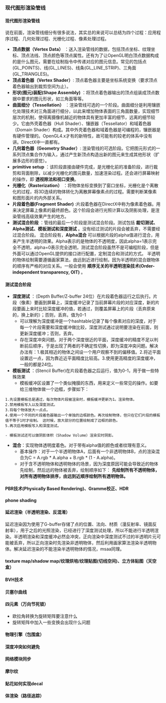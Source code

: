 ### 现代图形渲染管线
#### 现代图形渲染管线
说在前面，渲染管线细分有很多说法，其实总的来说可以总结为四个过程：应用程序过程、几何处理过程、光栅化过程、像素处理过程。
- **顶点数据（Vertex Data）** ：送入渲染管线的数据，包括顶点坐标、纹理坐标、顶点法线、顶点颜色等顶点属性。还有为了让OpenGL明白顶点数据构成的是什么图元，需要在绘制指令中传递对应的图元信息。常见的包括点(GL_POINTS)、线(GL_LINES)、线条(GL_LINE_STRIP)、三角面(GL_TRIANGLES)。
- **顶点着色器（Vertex Shader）**: 顶点着色器主要是坐标系统变换（要求顶点着色器输出到裁剪空间为止）。
- **形状(图元)装配(Shape Assembly)** ：将顶点着色器输出的顶点组装成顶点数据中要求的图元形状，如三角面等等。
- **曲面细分（Tessellation）** ：渲染管线可选的一个阶段。曲面细分是利用镶嵌化处理技术对三角面进行细分，以此来增加物体表面的三角面数量，实现细节层次的机制，使得离摄像机越近的物体具有更加丰富的细节，远离的细节较少。它由外壳着色器（Hull Shader）、镶嵌器（Tessellator）和域着色器（Domain Shader）构成。其中外壳着色器和域着色器是可编程的，镶嵌器是有硬件管理的。OpenGL4.x才有的新特性，故可能有的较老的体系中没有讲。DirectX中一直都有。
- **几何着色器（Geometry Shader）**: 渲染管线的可选阶段。它把图元形式的一系列顶点集合作为输入，通过产生新顶点构造出新的图元来生成其他形状（扩展多边形的感觉）。
- **primitive setup** ：该阶段直接由硬件完成，是光栅化前的准备阶段，进行裁剪和背面剔除，以减少光栅化的图元数量，加速渲染过程。还会进行屏幕映射的操作，即 **透视除法和视口变换**。
- **光栅化（Rasterization）** ：将物体坐标变换到了窗口坐标，光栅化是个离散化的过程，将3D连续的物体转化为离散屏幕像素点的过程。需要判断某像素和图形面片的内外部关系。
- **片段着色器(Fragment Shader)** :片段着色器在DirectX中称为像素着色器。用来决定屏幕上像素的最终颜色。这个阶段会进行光照计算以及阴影处理，是渲染管线高级效果产生的地方。
- **测试混合阶段** ：管线的最后一个阶段是测试混合阶段。测试包括 **裁切测试、Alpha测试、模板测试和深度测试** 。没有经过测试的片段会被丢弃，不需要经过混合阶段。
混合阶段有，**Alpha混合** 可以根据片段的alpha值进行混合，用来产生半透明的效果。Alpha表示的是物体的不透明度，因此alpha=1表示完全不透明，alpha=0表示完全透明，测试混合阶段虽然不是可编程阶段，但是外面可以通过OpenGL提供的接口进行配置，定制混合和测试的方式。
半透明的物体绘制需要遵循画家算法，由远到近进行绘制，因为半透明的混合跟物体的顺序有严格的对应关系。一般会使用 **顺序无关的半透明渲染技术(Order-independent transparency, OIT)** 。

#### 测试混合阶段
- **深度测试** ：（Depth Buffer/Z-buffer 24位）在片段着色器运行之后执行。片段（像素）要画到屏幕上，深度缓冲记录了当前屏幕片段的对应深度，新的片段要画上来时比较深度缓冲的值，若通过，则覆盖屏幕上的片段（丢弃原来的，换上新的）；否则，丢弃。值为0-1
	- 可以理解为深度缓冲是一个hashtable记录了每个像素对应的深度，对于每一个片段需要和深度缓冲做比较，深度测试通过说明要渲染在前面，则更新深度缓冲；否则，丢弃。
	- 存在深度冲突问题。对于两个深度很近的平面，深度缓冲的精度不足以判断前后顺序，于是出现了两者的不确定性切换，即为深度冲突问题。解决办法有：1.极其相近的物体之间设一个用户观察不到的偏移值。2.将近平面设置远一点，因为靠近近平面精度比较高。3.使用更高精度的深度缓冲，一般的都是24位。
- **模板测试** ：(Stencil Buffer)在片段着色器之后运行，值为0-1，用于做一些特殊效果
	- 模板缓冲区设置了一个类似掩膜的东西，用来定义一些常见的操作。如要给三维物体做一个边框，步骤如下：
```
1.先设置模板总是通过，每次物体片段被渲染时，模板缓冲更新为1。渲染物体。
2.禁用模板写入以及深度测试。
3.将每个物体放大一点点。
4.使用一个不同的片段着色器输出一个单独的边框颜色。再次绘制物体，但只在它们片段的模板值不等于1时才绘制。 这时候，放大部分的位置绘制成了边框的颜色。
5.再次启用模板写入和深度测试。
```
	- 模板测试还可以做阴影体积（Shadow Volume）渲染实时阴影。
- **混合**：实现物体透明度着色。对于带有alpha值的颜色或者纹理有意义。
	- 基本操作：对于一个半透明物体A，后面有一个非透明物体B，点的渲染混合为C = A.rgb * A.alpha + B.rgb * (1 - A.alpha)。
	- 对于含不透明物体和透明物体的场景，因为深度原因可能会导致近的物体先绘制，然后远的物体被丢弃，绘制顺序如下： **先绘制所有不透明物体，对所有透明物体排序，由远到近顺序绘制所有透明物体。** 

#### PBR技术(Physically Based Rendering)、Gramme校正、HDR
#### phone shading
#### 延迟渲染（半透明渲染、反混淆）
延迟渲染因为使用了G-buffer存储了点的位置、法向、材质（漫反射率、镜面反射率），用于之后的光照渲染，已经进行了深度测试处理，所以不能进行半透明渲染。半透明渲染和深度缓冲必然会冲突，正向渲染中深度测试不过的半透明片元可能被丢弃，所以正向渲染时先渲染非透明物体，然后利用画家算法渲染半透明物体。解决延迟渲染的不能渲染半透明物体的情况，msaa同理。
#### texture map/shadow map/纹理烘培/纹理贴图(切线空间)、立方体贴图（天空盒）
#### BVH技术
#### 贝塞尔曲线
#### 四元素（万向节死锁）
- 欧拉角转换为旋转矩阵要注意什么
- 旋转矩阵中加入一些变换会出现什么问题
#### 物理引擎（包围盒）
#### 深度冲突如何避免
#### 网络模块同步
#### 摩尔纹
#### 贴花如何实现decal
#### 体渲染（路径追踪）
